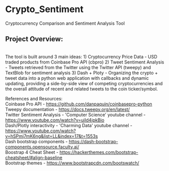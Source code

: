 # Crypto_Sentiment
Cryptocurrency Comparison and Sentiment Analysis Tool

<h2> Project Overview: </h2><br>
The tool is built around 3 main ideas:
1) Cryptocurrency Price Data - USD traded products from Coinbase Pro API (cbpro)
2) Tweet Sentiment Analysis - Tweets retrieved from the Twitter using the Twitter API (tweepy) and TextBlob for sentiment analysis
3) Dash + Ploty - Organizing the crypto + tweet data into a python web application with callbacks and dynamic updating, providing a side-by-side view of competing cryptocurrencies and the overall attitude of recent and related tweets to the coin ticker/symbol.

References and Resources:<br>
Coinbase Pro API - https://github.com/danpaquin/coinbasepro-python <br>
Tweepy documentation - https://docs.tweepy.org/en/latest/ <br>
Twitter Sentiment Analysis - 'Computer Science' youtube channel - https://www.youtube.com/watch?v=ujId4ipkBio <br>
Dash/Plotly interactivity - 'Charming Data' youtube channel - https://www.youtube.com/watch?v=hSPmj7mK6ng&list=LL&index=17&t=1553s <br>
Dash bootstrap components - https://dash-bootstrap-components.opensource.faculty.ai/ <br>
Boostrap 4 Cheat Sheet - https://hackerthemes.com/bootstrap-cheatsheet/#align-baseline <br>
Bootstrap themes - https://www.bootstrapcdn.com/bootswatch/ <br>
